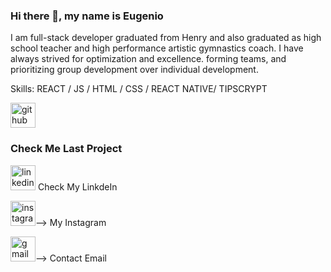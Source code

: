 ### Hi there 👋, my name is Eugenio
I am full-stack developer graduated from Henry and also graduated as high school teacher  and high performance artistic gymnastics coach. I have always strived for optimization and excellence. forming teams, and prioritizing group development over individual development. 




Skills:  REACT / JS / HTML / CSS / REACT NATIVE/ TIPSCRYPT

[<img src='https://cdn.jsdelivr.net/npm/simple-icons@3.0.1/icons/github.svg' alt='github' height='40'>](https://github.com/LeandroCadena/Esthetic-App) 
<h3> Check Me Last Project </h3>


  [<img src='https://cdn.jsdelivr.net/npm/simple-icons@3.0.1/icons/linkedin.svg' alt='linkedin' height='40'>](https://www.linkedin.com/in/eugenio-buttazzoni) Check My LinkdeIn
  
 [<img src='https://cdn.jsdelivr.net/npm/simple-icons@3.0.1/icons/instagram.svg' alt='instagram' height='40'>](https://www.instagram.com/eugebutta)--> My Instagram
 
 [<img src='https://cdn.jsdelivr.net/npm/simple-icons@3.0.1/icons/gmail.svg' alt='gmail' height='40'>](eugebutta2020@gmail.com)--> Contact Email


